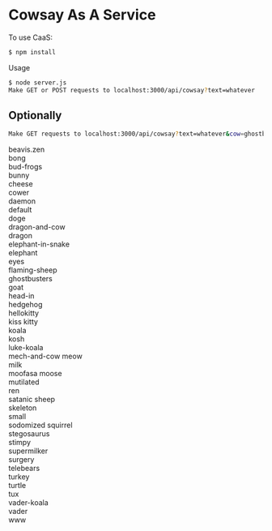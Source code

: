 # Cowsay As A Service

To use CaaS:

```sh
$ npm install
```
Usage

```sh
$ node server.js
Make GET or POST requests to localhost:3000/api/cowsay?text=whatever
```
## Optionally
```sh
Make GET requests to localhost:3000/api/cowsay?text=whatever&cow=ghostbusters
```
beavis.zen  
bong  
bud-frogs  
bunny  
cheese  
cower  
daemon  
default  
doge  
dragon-and-cow  
dragon  
elephant-in-snake  
elephant  
eyes  
flaming-sheep  
ghostbusters  
goat  
head-in  
hedgehog  
hellokitty  
kiss  kitty  
koala  
kosh  
luke-koala  
mech-and-cow
meow  
milk  
moofasa 
moose  
mutilated  
ren  
satanic
sheep  
skeleton  
small  
sodomized  squirrel  
stegosaurus  
stimpy  
supermilker  
surgery  
telebears  
turkey  
turtle  
tux  
vader-koala  
vader  
www
